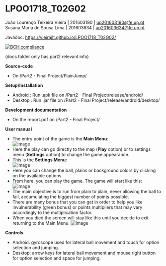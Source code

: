 # LPOO1718_T02G02

João Lourenço Teixeira Vieira   |   201603190   |   up201603190@fe.up.pt <br />
Susana Maria de Sousa Lima      |   201603634   |   up201603634@fe.up.pt <br />

Javadoc: https://vieirajlt.github.io/LPOO1718_T02G02/ <br />

[![BCH compliance](https://bettercodehub.com/edge/badge/vieirajlt/LPOO1718_T02G02?branch=master&token=23107aa990af50e54c27bfae7169ed536fa1a359)](https://bettercodehub.com/)

(docs folder only has part2 relevant info) <br />

**Source-code**<br />
- On /Part2 - Final Project/PlainJump/

**Setup/Installation**<br />
- Android : Run .apk file on /Part2 - Final Project/release/android/
- Desktop : Run .jar file on /Part2 - Final Project/release/android/desktop/

**Development documentation**<br />
- On the report.pdf on /Part2 - Final Project/

**User manual**
- The entry point of the game is the **Main Menu**: <br />
![image](https://github.com/vieirajlt/LPOO1718_T02G02/blob/master/Part2%20-%20Final%20Project/tutorialImages/mainmenu.png)<br />
- Here the play can go directly to the map (**Play** option) or to settings menu (**Settings** option) to change the game appearance.<br />
- This is the **Settings Menu**:<br />
![image](https://github.com/vieirajlt/LPOO1718_T02G02/blob/master/Part2%20-%20Final%20Project/tutorialImages/settingsmenu.png)<br />
- Here you can change the ball, plains or background colors by clicking on the available options.
- From here, you can play the game. The game will start like this:<br />
![image](https://github.com/vieirajlt/LPOO1718_T02G02/blob/master/Part2%20-%20Final%20Project/tutorialImages/play.png)<br />
- The main objective is to run from plain to plain, never allowing the ball to fall, accumulating the biggest number of points possible.
- There are many bonus that you can get in order to help you like invulnerability (green bonus) or points multipliers that may vary accordingly to the multiplication factor.
- When you died the screen will stay like this until you decide to exit returning to the Main Menu.
![image](https://github.com/vieirajlt/LPOO1718_T02G02/blob/master/Part2%20-%20Final%20Project/tutorialImages/gameover.png)<br />

**Controls**
- Android: gyroscope used for lateral ball movement and touch for option selection and jumping.
- Desktop: arrow keys for lateral ball movement and mouse right button for option selection and space for jumping.

